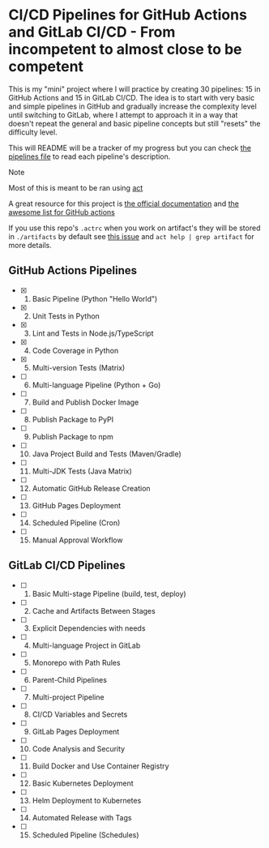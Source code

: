 # CI/CD Pipelines for GitHub Actions and GitLab CI/CD - From incompetent to almost close to be competent

This is my "mini" project where I will practice by creating 30 pipelines: 15 in GitHub Actions and 15 in GitLab CI/CD. The idea is to start with very basic and simple pipelines in GitHub and gradually increase the complexity level until switching to GitLab, where I attempt to approach it in a way that doesn't repeat the general and basic pipeline concepts but still "resets" the difficulty level.

This will README will be a tracker of my progress but you can check [the pipelines file](./pipelines.md) to read each pipeline's description.

> [!NOTE]
> Most of this is meant to be ran using [act](https://github.com/nektos/act)
> 
> A great resource for this project is [the official documentation](https://docs.github.com/en/actions) and [the  awesome list for GitHub actions](https://github.com/sdras/awesome-actions)
>
> If you use this repo's `.actrc` when you work on artifact's they will be stored in `./artifacts` by default see [this issue](https://github.com/nektos/act/issues/329) and `act help | grep artifact` for more details.

## GitHub Actions Pipelines

- [x] 1. Basic Pipeline (Python "Hello World")
- [x] 2. Unit Tests in Python
- [x] 3. Lint and Tests in Node.js/TypeScript
- [x] 4. Code Coverage in Python
- [x] 5. Multi-version Tests (Matrix)
- [ ] 6. Multi-language Pipeline (Python + Go)
- [ ] 7. Build and Publish Docker Image
- [ ] 8. Publish Package to PyPI
- [ ] 9. Publish Package to npm
- [ ] 10. Java Project Build and Tests (Maven/Gradle)
- [ ] 11. Multi-JDK Tests (Java Matrix)
- [ ] 12. Automatic GitHub Release Creation
- [ ] 13. GitHub Pages Deployment
- [ ] 14. Scheduled Pipeline (Cron)
- [ ] 15. Manual Approval Workflow

## GitLab CI/CD Pipelines

- [ ] 1. Basic Multi-stage Pipeline (build, test, deploy)
- [ ] 2. Cache and Artifacts Between Stages
- [ ] 3. Explicit Dependencies with needs
- [ ] 4. Multi-language Project in GitLab
- [ ] 5. Monorepo with Path Rules
- [ ] 6. Parent-Child Pipelines
- [ ] 7. Multi-project Pipeline
- [ ] 8. CI/CD Variables and Secrets
- [ ] 9. GitLab Pages Deployment
- [ ] 10. Code Analysis and Security
- [ ] 11. Build Docker and Use Container Registry
- [ ] 12. Basic Kubernetes Deployment
- [ ] 13. Helm Deployment to Kubernetes
- [ ] 14. Automated Release with Tags
- [ ] 15. Scheduled Pipeline (Schedules)
